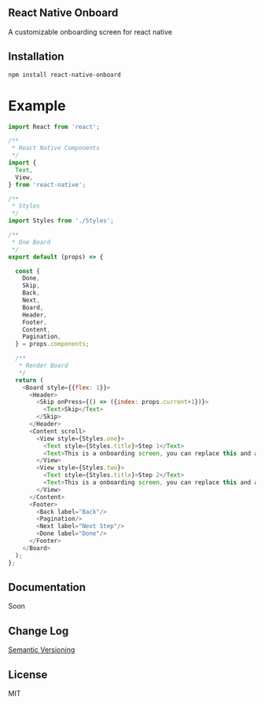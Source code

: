 ## React Native Onboard
A customizable onboarding screen for react native

## Installation
```
npm install react-native-onboard
```

# Example
```js
import React from 'react';

/**
 * React Native Components
 */
import {
  Text,
  View,
} from 'react-native';

/**
 * Styles
 */
import Styles from './Styles';

/**
 * One Board
 */
export default (props) => {

  const {
    Done,
    Skip,
    Back,
    Next,
    Board,
    Header,
    Footer,
    Content,
    Pagination,
  } = props.components;

  /**
   * Render Board
   */
  return (
    <Board style={{flex: 1}}>
      <Header>
        <Skip onPress={() => ({index: props.current+1})}>
          <Text>Skip</Text>
        </Skip>
      </Header>
      <Content scroll>
        <View style={Styles.one}>
          <Text style={Styles.title}>Step 1</Text>
          <Text>This is a onboarding screen, you can replace this and add your own content and style.</Text>
        </View>
        <View style={Styles.two}>
          <Text style={Styles.title}>Step 2</Text>
          <Text>This is a onboarding screen, you can replace this and add your own content and style.</Text>
        </View>
      </Content>
      <Footer>
        <Back label="Back"/>
        <Pagination/>
        <Next label="Next Step"/>
        <Done label="Done"/>
      </Footer>
    </Board>
  );
};
```


## Documentation
Soon

## Change Log

[Semantic Versioning](http://semver.org/)

## License

MIT
